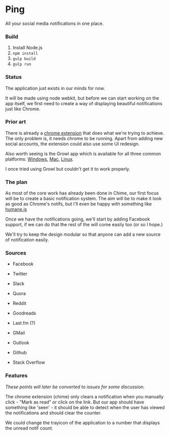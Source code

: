 # Ping

All your social media notifications in one place.

### Build 

1. Install Node.js
2. `npm install`
3. `gulp build`
4. `gulp run`

### Status

The application just exists in our minds for now. 

It will be made using node webkit, but before we can start working on the app itself, we first need to create a way of displaying beautiful notifications just like Chrome. 

### Prior art

There is already a [chrome extension](https://chrome.google.com/webstore/detail/chime/lkdfkbkkfdhhfnhgbphecddnpfnoedke) that does what we're trying to achieve. The only problem is, it needs chrome to be running. Apart from adding new social accounts, the extension could also use some UI redesign.

Also worth seeing is the Growl app which is available for all three common platforms: [Windows](http://www.growlforwindows.com/gfw), [Mac](http://growl.info/), [Linux](http://mattn.github.io/growl-for-linux/).

I once tried using Growl but couldn't get it to work properly.

### The plan

As most of the core work has already been done in Chime, our first focus will be to create a basic notification system. The aim will be to make it look as good as Chrome's notifs, but I'll even be happy with something like [humane.js](http://wavded.github.io/humane-js/)

Once we have the notifications going, we'll start by adding Facebook support, if we can do that the rest of the will come easily too (or so I hope.)

We'll try to keep the design modular so that anyone can add a new source of notification easily.

### Sources

* Facebook
* Twitter

* Slack
* Quora
* Reddit
* Goodreads
* Last.fm (?)

* GMail
* Outlook

* Github
* Stack Overflow

### Features

*These points will later be converted to issues for some discussion.*

The chrome extension (chime) only clears a notification when you manually click - "Mark as read" or click on the link. But our app should have something like 'seen' - it should be able to detect when the user has viewed the notifications and should clear the counter.

We could change the trayicon of the application to a number that displays the unread notif count.
